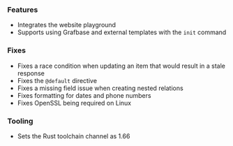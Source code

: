 ### Features

- Integrates the website playground
- Supports using Grafbase and external templates with the `init` command

### Fixes

- Fixes a race condition when updating an item that would result in a stale response
- Fixes the `@default` directive
- Fixes a missing field issue when creating nested relations
- Fixes formatting for dates and phone numbers
- Fixes OpenSSL being required on Linux

### Tooling

- Sets the Rust toolchain channel as 1.66
